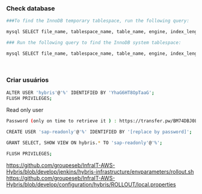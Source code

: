 ### Check database

```sh
###To find the InnoDB temporary tablespace, run the following query:

mysql SELECT file_name, tablespace_name, table_name, engine, index_length, total_extents, extent_size FROM information_schema.files WHERE file_name LIKE '%ibtmp%';

### Run the following query to find the InnoDB system tablespace:

mysql SELECT file_name, tablespace_name, table_name, engine, index_length, total_extents, extent_size FROM information_schema.files WHERE file_name LIKE '%ibdata%';
 
 

```


### Criar usuários
```sh
ALTER USER 'hybris'@'%' IDENTIFIED BY 'YhaG6HT8OpTaaG';
FLUSH PRIVILEGES;
```
Read only user
```sh
Password (only on time to retrieve it ) : https://transfer.pw/BM74DBJ0LHxImVS7MBTwSeljB#jVaIxHuo8Qb6A4eF6oWW6eu1e
 
CREATE USER 'sap-readonly'@'%' IDENTIFIED BY '[replace by password]';

GRANT SELECT, SHOW VIEW ON hybris.* TO 'sap-readonly'@'%';

FLUSH PRIVILEGES;

```

https://github.com/groupeseb/InfraIT-AWS-Hybris/blob/develop/jenkins/hybris-infrastructure/envparameters/rollout.sh
https://github.com/groupeseb/InfraIT-AWS-Hybris/blob/develop/configuration/hybris/ROLLOUT/local.properties
